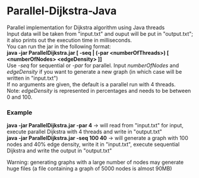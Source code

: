 # Parallel-Dijkstra-Java
Parallel implementation for Dijkstra algorithm using Java threads  
Input data will be taken from "input.txt" and ouput will be put in "output.txt"; it also prints out the execution time in milliseconds.  
You can run the jar in the following format:  
**java -jar ParallelDijkstra.jar [ -seq | (-par \<numberOfThreads\>) [ \<numberOfNodes\> \<edgeDensity\> ]]**  
Use *-seq* for sequential or *-par* for parallel. Input *numberOfNodes* and *edgeDensity* if you want to generate a new graph (in which case will be written in "input.txt")  
If no arguments are given, the default is a parallel run with 4 threads.  
Note: *edgeDensity* is represented in percentages and needs to be between 0 and 100.  
### Example  
**java -jar ParallelDijkstra.jar -par 4** -> will read from "input.txt" for input, execute parallel Dijkstra with 4 threads and write in "output.txt"  
**java -jar ParallelDijkstra.jar -seq 100 40** -> will generate a graph with 100 nodes and 40% edge density, write it in "input.txt", execute sequential Dijkstra and write the output in "output.txt"  
  
Warning: generating graphs with a large number of nodes may generate huge files (a file containing a graph of 5000 nodes is almost 90MB)
